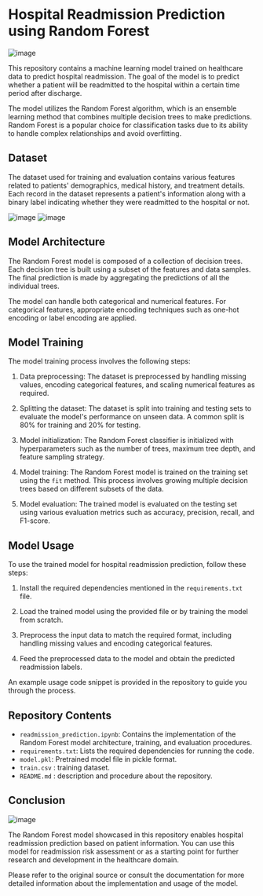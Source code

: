 # Hospital Readmission Prediction using Random Forest

![image](https://github.com/keerthikkn/Hospital_Readmission_Prediction/assets/42544473/69bd4333-f5bb-4740-9b77-11fa860eec1d)

This repository contains a machine learning model trained on healthcare data to predict hospital readmission. The goal of the model is to predict whether a patient will be readmitted to the hospital within a certain time period after discharge.

The model utilizes the Random Forest algorithm, which is an ensemble learning method that combines multiple decision trees to make predictions. Random Forest is a popular choice for classification tasks due to its ability to handle complex relationships and avoid overfitting.

## Dataset

The dataset used for training and evaluation contains various features related to patients' demographics, medical history, and treatment details. Each record in the dataset represents a patient's information along with a binary label indicating whether they were readmitted to the hospital or not.


![image](https://github.com/keerthikkn/Hospital_Readmission_Prediction/assets/42544473/e358449b-8ae2-400b-b096-7148a40aa3dc)
![image](https://github.com/keerthikkn/Hospital_Readmission_Prediction/assets/42544473/938182b5-2a4e-473d-987d-11a2b32942c2)


## Model Architecture

The Random Forest model is composed of a collection of decision trees. Each decision tree is built using a subset of the features and data samples. The final prediction is made by aggregating the predictions of all the individual trees.

The model can handle both categorical and numerical features. For categorical features, appropriate encoding techniques such as one-hot encoding or label encoding are applied.

## Model Training

The model training process involves the following steps:

1. Data preprocessing: The dataset is preprocessed by handling missing values, encoding categorical features, and scaling numerical features as required.

2. Splitting the dataset: The dataset is split into training and testing sets to evaluate the model's performance on unseen data. A common split is 80% for training and 20% for testing.

3. Model initialization: The Random Forest classifier is initialized with hyperparameters such as the number of trees, maximum tree depth, and feature sampling strategy.

4. Model training: The Random Forest model is trained on the training set using the `fit` method. This process involves growing multiple decision trees based on different subsets of the data.

5. Model evaluation: The trained model is evaluated on the testing set using various evaluation metrics such as accuracy, precision, recall, and F1-score.

## Model Usage

To use the trained model for hospital readmission prediction, follow these steps:

1. Install the required dependencies mentioned in the `requirements.txt` file.

2. Load the trained model using the provided file or by training the model from scratch.

3. Preprocess the input data to match the required format, including handling missing values and encoding categorical features.

4. Feed the preprocessed data to the model and obtain the predicted readmission labels.

An example usage code snippet is provided in the repository to guide you through the process.

## Repository Contents

- `readmission_prediction.ipynb`: Contains the implementation of the Random Forest model architecture, training, and evaluation procedures.
- `requirements.txt`: Lists the required dependencies for running the code.
- `model.pkl`: Pretrained model file in pickle format.
- `train.csv` : training dataset.
- `README.md` : description and procedure about the repository. 

## Conclusion

![image](https://github.com/keerthikkn/Hospital_Readmission_Prediction/assets/42544473/5f567711-ba57-435b-826f-3881bd33dbcf)


The Random Forest model showcased in this repository enables hospital readmission prediction based on patient information. You can use this model for readmission risk assessment or as a starting point for further research and development in the healthcare domain.

Please refer to the original source or consult the documentation for more detailed information about the implementation and usage of the model.
